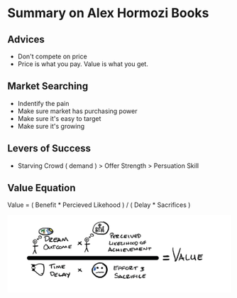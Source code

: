 # Summary on Alex Hormozi Books

## Advices

- Don't compete on price
- Price is what you pay. Value is what you get.

## Market Searching

- Indentify the pain
- Make sure market has purchasing power
- Make sure it's easy to target
- Make sure it's growing

## Levers of Success

- Starving Crowd ( demand ) > Offer Strength > Persuation Skill

## Value Equation

Value = ( Benefit * Percieved Likehood ) / ( Delay * Sacrifices )

![alt text](cheatsheet/value_formula.png)

